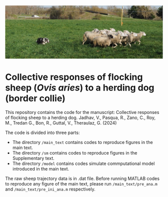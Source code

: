 ![Ovis aries and border collie](main_text/P3160214.JPG)

# Collective responses of flocking sheep (*Ovis aries*) to a herding dog (border collie)

This repository contains the code for the manuscript:
Collective responses of flocking sheep to a herding dog. Jadhav, V., Pasqua, R., Zano, C., Roy, M., Tredan G., Bon, R., Guttal, V., Theraulaz, G. (2024)

The code is divided into three parts:
- The directory `/main_text` contains codes to reproduce figures in the main text.
- The directory `/sm` contains codes to reproduce figures in the Supplementary text.
- The directory `/model` contains codes simulate commputational model introduced in the main text.

The raw sheep trajectory data is in .dat file. Before running MATLAB codes to reproduce any figure of the main text, please run `/main_text/pre_ana.m` and `/main_text/pre_ini_ana.m` respectively. 


